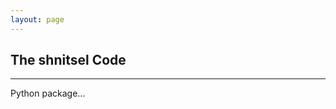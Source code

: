 ```yaml
---
layout: page
---
```

<!-- About the Team -->
<section id="team">
  <div class="container">
    <div class="row">
      <div class="col-lg-12 text-center">
        <h2>The shnitsel Code</h2>
        <hr class="star-primary">
        <!-- <hr class="star-light"> -->
        <p> Python package... </p>
      </div>
    </div>
  </div>
</section>
